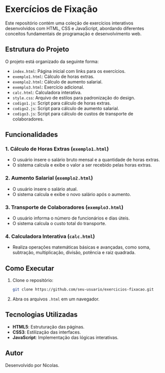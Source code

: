 # Exercícios de Fixação

Este repositório contém uma coleção de exercícios interativos desenvolvidos com HTML, CSS e JavaScript, abordando diferentes conceitos fundamentais de programação e desenvolvimento web.

## Estrutura do Projeto

O projeto está organizado da seguinte forma:

- `index.html`: Página inicial com links para os exercícios.
- `exemplo1.html`: Cálculo de horas extras.
- `exemplo2.html`: Cálculo de aumento salarial.
- `exemplo3.html`: Exercício adicional.
- `calc.html`: Calculadora interativa.
- `style.css`: Arquivo de estilos para padronização do design.
- `codigo1.js`: Script para cálculo de horas extras.
- `codigo2.js`: Script para cálculo de aumento salarial.
- `codigo3.js`: Script para cálculo de custos de transporte de colaboradores.

## Funcionalidades

### 1. Cálculo de Horas Extras (`exemplo1.html`)
- O usuário insere o salário bruto mensal e a quantidade de horas extras.
- O sistema calcula e exibe o valor a ser recebido pelas horas extras.

### 2. Aumento Salarial (`exemplo2.html`)
- O usuário insere o salário atual.
- O sistema calcula e exibe o novo salário após o aumento.

### 3. Transporte de Colaboradores (`exemplo3.html`)
- O usuário informa o número de funcionários e dias úteis.
- O sistema calcula o custo total do transporte.

### 4. Calculadora Interativa (`calc.html`)
- Realiza operações matemáticas básicas e avançadas, como soma, subtração, multiplicação, divisão, potência e raiz quadrada.

## Como Executar

1. Clone o repositório:
   ```bash
   git clone https://github.com/seu-usuario/exercicios-fixacao.git
   ```
2. Abra os arquivos `.html` em um navegador.

## Tecnologias Utilizadas

- **HTML5**: Estruturação das páginas.
- **CSS3**: Estilização das interfaces.
- **JavaScript**: Implementação das lógicas interativas.

## Autor

Desenvolvido por Nicolas.

